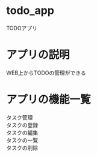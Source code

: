# todo_app
TODOアプリ

# アプリの説明
WEB上からTODOの管理ができる

# アプリの機能一覧
タスク管理  
タスクの登録  
タスクの編集  
タスクの一覧  
タスクの削除  
